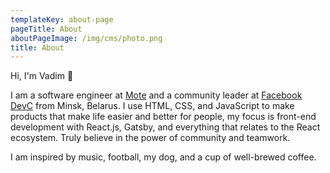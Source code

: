 ```yaml
---
templateKey: about-page
pageTitle: About
aboutPageImage: /img/cms/photo.png
title: About
---
```

  Hi, I'm Vadim 👋

  I am a software engineer at [Mote](https://www.justmote.me/) and a community leader at [Facebook DevC](https://developers.facebook.com/developercircles/) from Minsk, Belarus. I use HTML, CSS, and JavaScript to make products that make life easier and better for people, my focus is front-end development with React.js, Gatsby, and everything that relates to the React ecosystem. Truly believe in the power of community and teamwork.

  I am inspired by music, football, my dog, and a cup of well-brewed coffee.